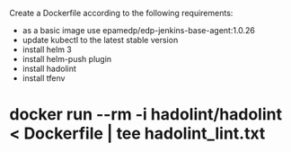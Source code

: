 Create a Dockerfile according to the following requirements:

* as a basic image use epamedp/edp-jenkins-base-agent:1.0.26
* update kubectl to the latest stable version
* install helm 3
* install helm-push plugin
* install hadolint
* install tfenv

# docker run --rm -i hadolint/hadolint < Dockerfile | tee hadolint_lint.txt